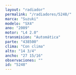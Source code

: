 ```yaml
---
layout: "radiador"
permalink: "/radiadores/5248/"
marca: "Suzuki"
modelo: "SX4"
ano: "2009"
motor: "L4 2.0"
transmision: "Automática"
parte: "438500"
clima: "Con clima"
alto: "14 3/4"
ancho: "27 15/16"
observaciones: ""
id: "5248"
---
```



